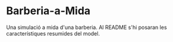 # Barberia-a-Mida
Una simulació a mida d'una barberia. Al README s'hi posaran les característiques resumides del model.

